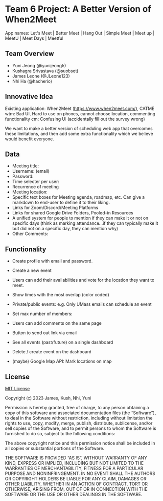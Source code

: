 # Team 6 Project: A Better Version of When2Meet

App names: Let's Meet | Better Meet | Hang Out | Simple Meet | Meet up | MeetU | Meet Days | Meetful

## Team Overview
- Yuni Jeong (@yunijeong5)
- Kushagra Srivastava (@suobset)
- James Leone (@JLeone123)
- Nhi Ha (@hacherio)


## Innovative Idea
Existing application: When2Meet (https://www.when2meet.com/), CATME
wtm: Bad UI, Hard to use on phones, cannot choose location, commenting functionality
cm: Confusing UI (accidentally fill out the survey wrong)

We want to make a better version of scheduling web app that overcomes these limitations, and then add some extra functionality which we believe would benefit everyone.



## Data
- Meeting title:
- Username: (email)
- Password: 
- Time selecter per user: 
- Recurrence of meeting
- Meeting location:
- Specific text boxes for Meeting agenda, roadmap, etc. Can give a markdown to end-user to define it to their liking.
- Links for Zoom/Discord/Meeting Platforms
- Links for shared Google Drive Folders, Pooled-in Resources
- A unified system for people to mention if they can make it or not on specific days (think as marking attendance...if they can typically make it but did not on a specific day, they can mention why)
- Other Comments: 



## Functionality
- Create profile with email and password.
- Create a new event
- Users can add their availabilities and vote for the location they want to meet.
- Show times with the most overlap (color coded)

- Private/public events: e.g. Only UMass emails can schedule an event

- Set max number of members: 
- Users can add comments on the same page
- Button to send out link via email

- See all events (past/future) on a single dashboard
- Delete / create event on the dashboard

- (maybe) Google Map API: Mark locations on map




## License
[MIT License](https://opensource.org/licenses/MIT)

Copyright (c) 2023 James, Kush, Nhi, Yuni

Permission is hereby granted, free of charge, to any person obtaining a copy of this software and associated documentation files (the “Software”), to deal in the Software without restriction, including without limitation the rights to use, copy, modify, merge, publish, distribute, sublicense, and/or sell copies of the Software, and to permit persons to whom the Software is furnished to do so, subject to the following conditions:

The above copyright notice and this permission notice shall be included in all copies or substantial portions of the Software.

THE SOFTWARE IS PROVIDED “AS IS”, WITHOUT WARRANTY OF ANY KIND, EXPRESS OR IMPLIED, INCLUDING BUT NOT LIMITED TO THE WARRANTIES OF MERCHANTABILITY, FITNESS FOR A PARTICULAR PURPOSE AND NONINFRINGEMENT. IN NO EVENT SHALL THE AUTHORS OR COPYRIGHT HOLDERS BE LIABLE FOR ANY CLAIM, DAMAGES OR OTHER LIABILITY, WHETHER IN AN ACTION OF CONTRACT, TORT OR OTHERWISE, ARISING FROM, OUT OF OR IN CONNECTION WITH THE SOFTWARE OR THE USE OR OTHER DEALINGS IN THE SOFTWARE.